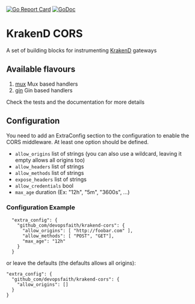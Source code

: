 [![Go Report Card](https://goreportcard.com/badge/github.com/krakendio/krakend-cors)](https://goreportcard.com/report/github.com/krakendio/krakend-cors)  [![GoDoc](https://godoc.org/github.com/krakendio/krakend-cors?status.svg)](https://godoc.org/github.com/krakendio/krakend-cors)

KrakenD CORS
====

A set of building blocks for instrumenting [KrakenD](http://www.krakend.io) gateways

## Available flavours

1. [mux](github.com/krakendio/krakend-cors/blob/master/mux) Mux based handlers
2. [gin](github.com/krakendio/krakend-cors/blob/master/gin) Gin based handlers

Check the tests and the documentation for more details

## Configuration

You need to add an ExtraConfig section to the configuration to enable the CORS middleware.
At least one option should be defined.

- `allow_origins` list of strings (you can also use a wildcard, leaving it empty allows all origins too)
- `allow_headers` list of strings
- `allow_methods` list of strings
- `expose_headers` list of strings
- `allow_credentials` bool
- `max_age` duration (Ex: "12h", "5m", "3600s", ...)

### Configuration Example

```
  "extra_config": {
    "github_com/devopsfaith/krakend-cors": {
      "allow_origins": [ "http://foobar.com" ],
      "allow_methods": [ "POST", "GET"],
      "max_age": "12h"
    }
  }
  ```

  or leave the defaults (the defaults allows all origins):
  ```
  "extra_config": {
    "github_com/devopsfaith/krakend-cors": {
      "allow_origins": []
    }
  }
  ```
